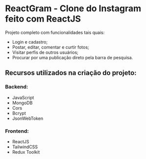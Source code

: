 # ReactGram - Clone do Instagram feito com ReactJS

Projeto completo com funcionalidades tais quais:

<ul>
  <li>Login e cadastro;</li>
  <li>Postar, editar, comentar e curtir fotos;</li>
  <li>Visitar perfis de outros usuários;</li>
  <li>Procurar por uma publicação direto pela barra de pesquisa.</li>
</ul>

## Recursos utilizados na criação do projeto:

### Backend:
<ul>
  <li>JavaScript</li>
  <li>MongoDB</li>
  <li>Cors</li>
  <li>Bcrypt</li>
  <li>JsonWebToken</li>
</ul>

### Frontend:

<ul>
  <li>ReactJS</li>
  <li>TailwindCSS</li>
  <li>Redux Toolkit</li>
</ul>
